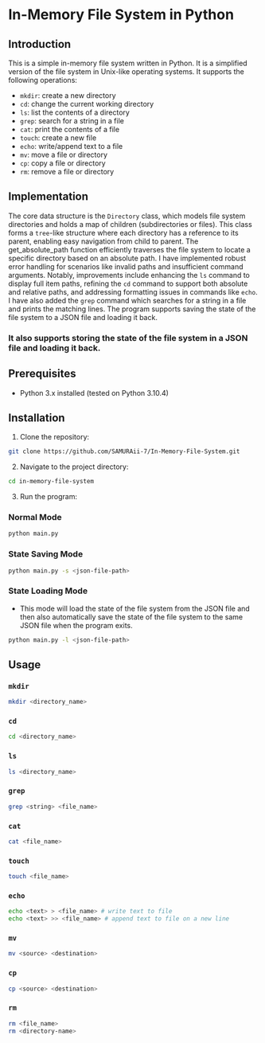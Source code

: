 # In-Memory File System in Python

## Introduction

This is a simple in-memory file system written in Python. It is a simplified version of the file system in Unix-like operating systems. It supports the following operations:

-   `mkdir`: create a new directory
-   `cd`: change the current working directory
-   `ls`: list the contents of a directory
-   `grep`: search for a string in a file
-   `cat`: print the contents of a file
-   `touch`: create a new file
-   `echo`: write/append text to a file
-   `mv`: move a file or directory
-   `cp`: copy a file or directory
-   `rm`: remove a file or directory

## Implementation

The core data structure is the `Directory` class, which models file system directories and holds a map of children (subdirectories or files). This class forms a `tree`-like structure where each directory has a reference to its parent, enabling easy navigation from child to parent. The get_absolute_path function efficiently traverses the file system to locate a specific directory based on an absolute path. I have implemented robust error handling for scenarios like invalid paths and insufficient command arguments. Notably, improvements include enhancing the `ls` command to display full item paths, refining the `cd` command to support both absolute and relative paths, and addressing formatting issues in commands like `echo`. I have also added the `grep` command which searches for a string in a file and prints the matching lines. The program supports saving the state of the file system to a JSON file and loading it back.

### It also supports storing the state of the file system in a JSON file and loading it back.

## Prerequisites

-   Python 3.x installed (tested on Python 3.10.4)

## Installation

1. Clone the repository:

```bash
git clone https://github.com/SAMURAii-7/In-Memory-File-System.git
```

2. Navigate to the project directory:

```bash
cd in-memory-file-system
```

3. Run the program:

### Normal Mode

```bash
python main.py
```

### State Saving Mode

```bash
python main.py -s <json-file-path>
```

### State Loading Mode

-   This mode will load the state of the file system from the JSON file and then also automatically save the state of the file system to the same JSON file when the program exits.

```bash
python main.py -l <json-file-path>
```

## Usage

### `mkdir`

```bash
mkdir <directory_name>
```

### `cd`

```bash
cd <directory_name>
```

### `ls`

```bash
ls <directory_name>
```

### `grep`

```bash
grep <string> <file_name>
```

### `cat`

```bash
cat <file_name>
```

### `touch`

```bash
touch <file_name>
```

### `echo`

```bash
echo <text> > <file_name> # write text to file
echo <text> >> <file_name> # append text to file on a new line
```

### `mv`

```bash
mv <source> <destination>
```

### `cp`

```bash
cp <source> <destination>
```

### `rm`

```bash
rm <file_name>
rm <directory-name>
```
